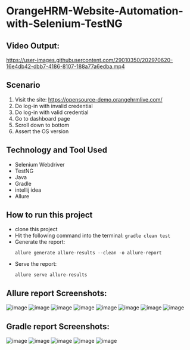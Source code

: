 # OrangeHRM-Website-Automation-with-Selenium-TestNG

## Video Output:
https://user-images.githubusercontent.com/29010350/202970620-16e4db42-dbb7-4186-8107-188a77a6edba.mp4

## Scenario
1. Visit the site: https://opensource-demo.orangehrmlive.com/ 
2. Do log-in with invalid credential
3. Do log-in with valid credential
4. Go to dashboard page
5. Scroll down to bottom
6. Assert the OS version

## Technology and Tool Used
- Selenium Webdriver
- TestNG
- Java
- Gradle
- intellij idea 
- Allure

## How to run this project
- clone this project
- Hit the following command into the terminal:
  ```gradle clean test```
- Generate the report:
  ```
  allure generate allure-results --clean -o allure-report
  ```
- Serve the report:
  ```
  allure serve allure-results
  ```     

## Allure report Screenshots:
![image](https://github.com/zafir100100/Web-Automation-on-OrangeHRM-Website-with-Selenium-TestNG/assets/55599023/56b59bbb-506c-4388-b84e-2669eecd3179)
![image](https://github.com/zafir100100/Web-Automation-on-OrangeHRM-Website-with-Selenium-TestNG/assets/55599023/704b86d6-1cfe-4186-930d-63d5f28eb5f2)
![image](https://github.com/zafir100100/Web-Automation-on-OrangeHRM-Website-with-Selenium-TestNG/assets/55599023/6c1331e4-3e04-45db-8703-6186ec306d6a)
![image](https://github.com/zafir100100/Web-Automation-on-OrangeHRM-Website-with-Selenium-TestNG/assets/55599023/3ef7f439-34a0-48bd-80a3-86bea753d844)
![image](https://github.com/zafir100100/Web-Automation-on-OrangeHRM-Website-with-Selenium-TestNG/assets/55599023/62a8caee-9638-43ec-80de-b298fa5829b2)
![image](https://github.com/zafir100100/Web-Automation-on-OrangeHRM-Website-with-Selenium-TestNG/assets/55599023/e68def47-cf3b-4978-9fd2-a8a5554dde27)
![image](https://github.com/zafir100100/Web-Automation-on-OrangeHRM-Website-with-Selenium-TestNG/assets/55599023/126c604c-a654-4b5c-b91d-4bf9a0ac9bcf)
![image](https://github.com/zafir100100/Web-Automation-on-OrangeHRM-Website-with-Selenium-TestNG/assets/55599023/e3531d0d-2957-4d3a-9f4a-08ee95a55264)

## Gradle report Screenshots:
![image](https://github.com/zafir100100/Web-Automation-on-OrangeHRM-Website-with-Selenium-TestNG/assets/55599023/d3309015-93f2-45dd-ace5-a6d28cfa2e0b)
![image](https://github.com/zafir100100/Web-Automation-on-OrangeHRM-Website-with-Selenium-TestNG/assets/55599023/13e62cb3-b9c8-4566-97be-d2d571b4a27d)
![image](https://github.com/zafir100100/Web-Automation-on-OrangeHRM-Website-with-Selenium-TestNG/assets/55599023/a560b839-e693-4427-808c-8cb99d2bc7ed)
![image](https://github.com/zafir100100/Web-Automation-on-OrangeHRM-Website-with-Selenium-TestNG/assets/55599023/d7f62017-9825-4135-9f42-78471ee3e285)
![image](https://github.com/zafir100100/Web-Automation-on-OrangeHRM-Website-with-Selenium-TestNG/assets/55599023/97fbabcf-3cc1-46cb-afb6-18ab1babe58e)











